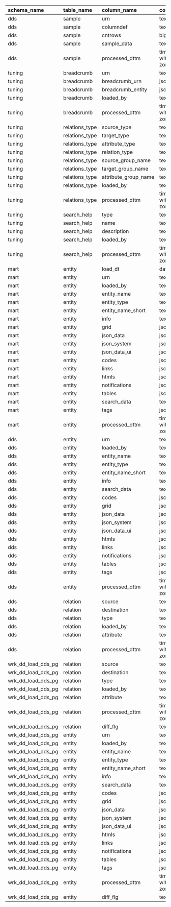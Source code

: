 | schema_name        | table_name     | column_name          | column_type                 |   ordinal_position |
|:-------------------|:---------------|:---------------------|:----------------------------|-------------------:|
| dds                | sample         | urn                  | text                        |                  1 |
| dds                | sample         | columndef            | text                        |                  2 |
| dds                | sample         | cntrows              | bigint                      |                  3 |
| dds                | sample         | sample_data          | text                        |                  4 |
| dds                | sample         | processed_dttm       | timestamp without time zone |                  5 |
| tuning             | breadcrumb     | urn                  | text                        |                  1 |
| tuning             | breadcrumb     | breadcrumb_urn       | jsonb                       |                  2 |
| tuning             | breadcrumb     | breadcrumb_entity    | jsonb                       |                  3 |
| tuning             | breadcrumb     | loaded_by            | text                        |                  4 |
| tuning             | breadcrumb     | processed_dttm       | timestamp without time zone |                  5 |
| tuning             | relations_type | source_type          | text                        |                  1 |
| tuning             | relations_type | target_type          | text                        |                  2 |
| tuning             | relations_type | attribute_type       | text                        |                  3 |
| tuning             | relations_type | relation_type        | text                        |                  4 |
| tuning             | relations_type | source_group_name    | text                        |                  5 |
| tuning             | relations_type | target_group_name    | text                        |                  6 |
| tuning             | relations_type | attribute_group_name | text                        |                  7 |
| tuning             | relations_type | loaded_by            | text                        |                  8 |
| tuning             | relations_type | processed_dttm       | timestamp without time zone |                  9 |
| tuning             | search_help    | type                 | text                        |                  1 |
| tuning             | search_help    | name                 | text                        |                  2 |
| tuning             | search_help    | description          | text                        |                  3 |
| tuning             | search_help    | loaded_by            | text                        |                  4 |
| tuning             | search_help    | processed_dttm       | timestamp without time zone |                  5 |
| mart               | entity         | load_dt              | date                        |                  1 |
| mart               | entity         | urn                  | text                        |                  2 |
| mart               | entity         | loaded_by            | text                        |                  3 |
| mart               | entity         | entity_name          | text                        |                  4 |
| mart               | entity         | entity_type          | text                        |                  5 |
| mart               | entity         | entity_name_short    | text                        |                  6 |
| mart               | entity         | info                 | text                        |                  7 |
| mart               | entity         | grid                 | jsonb                       |                  8 |
| mart               | entity         | json_data            | jsonb                       |                  9 |
| mart               | entity         | json_system          | jsonb                       |                 10 |
| mart               | entity         | json_data_ui         | jsonb                       |                 11 |
| mart               | entity         | codes                | jsonb                       |                 12 |
| mart               | entity         | links                | jsonb                       |                 13 |
| mart               | entity         | htmls                | jsonb                       |                 14 |
| mart               | entity         | notifications        | jsonb                       |                 15 |
| mart               | entity         | tables               | jsonb                       |                 16 |
| mart               | entity         | search_data          | text                        |                 17 |
| mart               | entity         | tags                 | jsonb                       |                 18 |
| mart               | entity         | processed_dttm       | timestamp without time zone |                 19 |
| dds                | entity         | urn                  | text                        |                  1 |
| dds                | entity         | loaded_by            | text                        |                  2 |
| dds                | entity         | entity_name          | text                        |                  3 |
| dds                | entity         | entity_type          | text                        |                  4 |
| dds                | entity         | entity_name_short    | text                        |                  5 |
| dds                | entity         | info                 | text                        |                  6 |
| dds                | entity         | search_data          | text                        |                  7 |
| dds                | entity         | codes                | jsonb                       |                  8 |
| dds                | entity         | grid                 | jsonb                       |                  9 |
| dds                | entity         | json_data            | jsonb                       |                 10 |
| dds                | entity         | json_system          | jsonb                       |                 11 |
| dds                | entity         | json_data_ui         | jsonb                       |                 12 |
| dds                | entity         | htmls                | jsonb                       |                 13 |
| dds                | entity         | links                | jsonb                       |                 14 |
| dds                | entity         | notifications        | jsonb                       |                 15 |
| dds                | entity         | tables               | jsonb                       |                 16 |
| dds                | entity         | tags                 | jsonb                       |                 17 |
| dds                | entity         | processed_dttm       | timestamp without time zone |                 18 |
| dds                | relation       | source               | text                        |                  1 |
| dds                | relation       | destination          | text                        |                  2 |
| dds                | relation       | type                 | text                        |                  3 |
| dds                | relation       | loaded_by            | text                        |                  4 |
| dds                | relation       | attribute            | text                        |                  5 |
| dds                | relation       | processed_dttm       | timestamp without time zone |                  6 |
| wrk_dd_load_dds_pg | relation       | source               | text                        |                  1 |
| wrk_dd_load_dds_pg | relation       | destination          | text                        |                  2 |
| wrk_dd_load_dds_pg | relation       | type                 | text                        |                  3 |
| wrk_dd_load_dds_pg | relation       | loaded_by            | text                        |                  4 |
| wrk_dd_load_dds_pg | relation       | attribute            | text                        |                  5 |
| wrk_dd_load_dds_pg | relation       | processed_dttm       | timestamp without time zone |                  6 |
| wrk_dd_load_dds_pg | relation       | diff_flg             | text                        |                  7 |
| wrk_dd_load_dds_pg | entity         | urn                  | text                        |                  1 |
| wrk_dd_load_dds_pg | entity         | loaded_by            | text                        |                  2 |
| wrk_dd_load_dds_pg | entity         | entity_name          | text                        |                  3 |
| wrk_dd_load_dds_pg | entity         | entity_type          | text                        |                  4 |
| wrk_dd_load_dds_pg | entity         | entity_name_short    | text                        |                  5 |
| wrk_dd_load_dds_pg | entity         | info                 | text                        |                  6 |
| wrk_dd_load_dds_pg | entity         | search_data          | text                        |                  7 |
| wrk_dd_load_dds_pg | entity         | codes                | jsonb                       |                  8 |
| wrk_dd_load_dds_pg | entity         | grid                 | jsonb                       |                  9 |
| wrk_dd_load_dds_pg | entity         | json_data            | jsonb                       |                 10 |
| wrk_dd_load_dds_pg | entity         | json_system          | jsonb                       |                 11 |
| wrk_dd_load_dds_pg | entity         | json_data_ui         | jsonb                       |                 12 |
| wrk_dd_load_dds_pg | entity         | htmls                | jsonb                       |                 13 |
| wrk_dd_load_dds_pg | entity         | links                | jsonb                       |                 14 |
| wrk_dd_load_dds_pg | entity         | notifications        | jsonb                       |                 15 |
| wrk_dd_load_dds_pg | entity         | tables               | jsonb                       |                 16 |
| wrk_dd_load_dds_pg | entity         | tags                 | jsonb                       |                 17 |
| wrk_dd_load_dds_pg | entity         | processed_dttm       | timestamp without time zone |                 18 |
| wrk_dd_load_dds_pg | entity         | diff_flg             | text                        |                 19 |